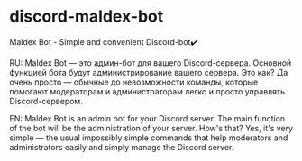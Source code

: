 # discord-maldex-bot
Maldex Bot - Simple and convenient Discord-bot✔️

RU:
Maldex Bot — это админ-бот для вашего Discord-сервера. Основной функцией бота будут администрирование вашего сервера. Это как? Да очень просто — обычные до невозможности команды, которые помогают модераторам и администраторам легко и просто управлять Discord-сервером.

EN:
Maldex Bot is an admin bot for your Discord server. The main function of the bot will be the administration of your server. How's that? Yes, it's very simple — the usual impossibly simple commands that help moderators and administrators easily and simply manage the Discord server.
